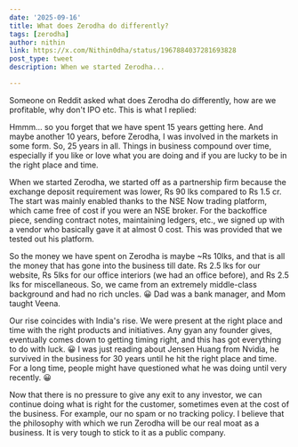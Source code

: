 ```yaml
---
date: '2025-09-16'
title: What does Zerodha do differently?
tags: [zerodha]
author: nithin
link: https://x.com/Nithin0dha/status/1967884037281693828
post_type: tweet
description: When we started Zerodha...

---
```

Someone on Reddit asked what does Zerodha do differently, how are we profitable, why don't IPO etc. This is what I replied:

Hmmm... so you forget that we have spent 15 years getting here. And maybe another 10 years, before Zerodha, I was involved in the markets in some form. So, 25 years in all. Things in business compound over time, especially if you like or love what you are doing and if you are lucky to be in the right place and time.

When we started Zerodha, we started off as a partnership firm because the exchange deposit requirement was lower, Rs 90 lks compared to Rs 1.5 cr. The start was mainly enabled thanks to the NSE Now trading platform, which came free of cost if you were an NSE broker. For the backoffice piece, sending contract notes, maintaining ledgers, etc., we signed up with a vendor who basically gave it at almost 0 cost. This was provided that we tested out his platform.

So the money we have spent on Zerodha is maybe ~Rs 10lks, and that is all the money that has gone into the business till date. Rs 2.5 lks for our website, Rs 5lks for our office interiors (we had an office before), and Rs 2.5 lks for miscellaneous. So, we came from an extremely middle-class background and had no rich uncles. 😀 Dad was a bank manager, and Mom taught Veena.

Our rise coincides with India's rise. We were present at the right place and time with the right products and initiatives. Any gyan any founder gives, eventually comes down to getting timing right, and this has got everything to do with luck. 😀 I was just reading about Jensen Huang from Nvidia, he survived in the business for 30 years until he hit the right place and time. For a long time, people might have questioned what he was doing until very recently. 😀

Now that there is no pressure to give any exit to any investor, we can continue doing what is right for the customer, sometimes even at the cost of the business. For example, our no spam or no tracking policy. I believe that the philosophy with which we run Zerodha will be our real moat as a business. It is very tough to stick to it as a public company.
